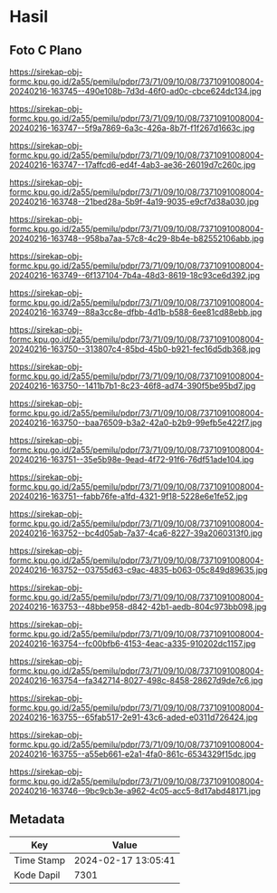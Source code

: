 # Hasil

## Foto C Plano

https://sirekap-obj-formc.kpu.go.id/2a55/pemilu/pdpr/73/71/09/10/08/7371091008004-20240216-163745--490e108b-7d3d-46f0-ad0c-cbce624dc134.jpg

https://sirekap-obj-formc.kpu.go.id/2a55/pemilu/pdpr/73/71/09/10/08/7371091008004-20240216-163747--5f9a7869-6a3c-426a-8b7f-f1f267d1663c.jpg

https://sirekap-obj-formc.kpu.go.id/2a55/pemilu/pdpr/73/71/09/10/08/7371091008004-20240216-163747--17affcd6-ed4f-4ab3-ae36-26019d7c260c.jpg

https://sirekap-obj-formc.kpu.go.id/2a55/pemilu/pdpr/73/71/09/10/08/7371091008004-20240216-163748--21bed28a-5b9f-4a19-9035-e9cf7d38a030.jpg

https://sirekap-obj-formc.kpu.go.id/2a55/pemilu/pdpr/73/71/09/10/08/7371091008004-20240216-163748--958ba7aa-57c8-4c29-8b4e-b82552106abb.jpg

https://sirekap-obj-formc.kpu.go.id/2a55/pemilu/pdpr/73/71/09/10/08/7371091008004-20240216-163749--6f137104-7b4a-48d3-8619-18c93ce6d392.jpg

https://sirekap-obj-formc.kpu.go.id/2a55/pemilu/pdpr/73/71/09/10/08/7371091008004-20240216-163749--88a3cc8e-dfbb-4d1b-b588-6ee81cd88ebb.jpg

https://sirekap-obj-formc.kpu.go.id/2a55/pemilu/pdpr/73/71/09/10/08/7371091008004-20240216-163750--313807c4-85bd-45b0-b921-fec16d5db368.jpg

https://sirekap-obj-formc.kpu.go.id/2a55/pemilu/pdpr/73/71/09/10/08/7371091008004-20240216-163750--1411b7b1-8c23-46f8-ad74-390f5be95bd7.jpg

https://sirekap-obj-formc.kpu.go.id/2a55/pemilu/pdpr/73/71/09/10/08/7371091008004-20240216-163750--baa76509-b3a2-42a0-b2b9-99efb5e422f7.jpg

https://sirekap-obj-formc.kpu.go.id/2a55/pemilu/pdpr/73/71/09/10/08/7371091008004-20240216-163751--35e5b98e-9ead-4f72-91f6-76df51ade104.jpg

https://sirekap-obj-formc.kpu.go.id/2a55/pemilu/pdpr/73/71/09/10/08/7371091008004-20240216-163751--fabb76fe-a1fd-4321-9f18-5228e6e1fe52.jpg

https://sirekap-obj-formc.kpu.go.id/2a55/pemilu/pdpr/73/71/09/10/08/7371091008004-20240216-163752--bc4d05ab-7a37-4ca6-8227-39a2060313f0.jpg

https://sirekap-obj-formc.kpu.go.id/2a55/pemilu/pdpr/73/71/09/10/08/7371091008004-20240216-163752--03755d63-c9ac-4835-b063-05c849d89635.jpg

https://sirekap-obj-formc.kpu.go.id/2a55/pemilu/pdpr/73/71/09/10/08/7371091008004-20240216-163753--48bbe958-d842-42b1-aedb-804c973bb098.jpg

https://sirekap-obj-formc.kpu.go.id/2a55/pemilu/pdpr/73/71/09/10/08/7371091008004-20240216-163754--fc00bfb6-4153-4eac-a335-910202dc1157.jpg

https://sirekap-obj-formc.kpu.go.id/2a55/pemilu/pdpr/73/71/09/10/08/7371091008004-20240216-163754--fa342714-8027-498c-8458-28627d9de7c6.jpg

https://sirekap-obj-formc.kpu.go.id/2a55/pemilu/pdpr/73/71/09/10/08/7371091008004-20240216-163755--65fab517-2e91-43c6-aded-e0311d726424.jpg

https://sirekap-obj-formc.kpu.go.id/2a55/pemilu/pdpr/73/71/09/10/08/7371091008004-20240216-163755--a55eb661-e2a1-4fa0-861c-6534329f15dc.jpg

https://sirekap-obj-formc.kpu.go.id/2a55/pemilu/pdpr/73/71/09/10/08/7371091008004-20240216-163746--9bc9cb3e-a962-4c05-acc5-8d17abd48171.jpg


## Metadata

| Key        | Value               |
| ---------- | ------------------- |
| Time Stamp | 2024-02-17 13:05:41 |
| Kode Dapil | 7301                |



